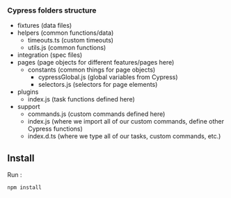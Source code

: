 
### Cypress folders structure

- fixtures (data files)
- helpers (common functions/data)
  - timeouts.ts (custom timeouts)
  - utils.js (common functions)
- integration (spec files)
- pages (page objects for different features/pages here)
  - constants (common things for page objects)
    - cypressGlobal.js (global variables from Cypress)
    - selectors.js (selectors for page elements)
- plugins
  - index.js (task functions defined here) 
- support
  - commands.js (custom commands defined here)
  - index.js (where we import all of our custom commands, define other Cypress functions)
  - index.d.ts (where we type all of our tasks, custom commands, etc.)


## Install
Run :
```
npm install
